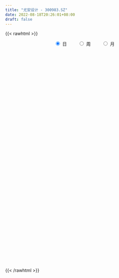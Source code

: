 ```yaml
---
title: "尤安设计 - 300983.SZ"
date: 2022-08-18T20:26:01+08:00
draft: false
---
```

{{< rawhtml >}}
    <div style="text-align: center">
        <label style="padding: 1rem;"><input style="margin-right: .5rem" type="radio" name="period" value="D" checked onclick="period_change(this)">日</label>
        <label style="padding: 1rem;"><input style="margin-right: .5rem" type="radio" name="period" value="W" onclick="period_change(this)">周</label>
        <label style="padding: 1rem;"><input style="margin-right: .5rem" type="radio" name="period" value="M" onclick="period_change(this)">月</label>
    </div>
    <div id="chart" style="height: 700px;"></div> 
    <script type="text/javascript">
        const D_v = [87557.7,50714.73,27018.76,33673.23,32749.23,21365.2,14740.59,17575.95,18473.97,8029.6,15718.0,14155.43,11079.14,8466.52,7576.9,8141.77,7343.32,17955.65,11078.6,7978.0,8664.98,4953.68,6227.68,7606.07,6706.65,8208.65,6464.78,5629.5,6562.04,11807.11,8351.2,5731.2,5397.33,5827.75,5153.0,5475.77,7697.0,5413.18,3607.1,12234.34,10724.2,7240.79,7511.09,6518.61,8890.75,6411.5,5117.07,4788.2,4640.17,5482.0,2907.58,3924.0,15754.06,8387.76,5102.17,4040.04,3916.0,5533.35,6529.73,4410.62,3383.19,3067.09,3626.32,3401.05,5752.51,6896.0,5556.0,7707.0,3594.46,4634.87,4930.41,4321.14,3323.06,3390.0,3055.0,5052.0,3719.07,4703.85,4039.07,14648.0,9499.0,7524.7,4949.57,4179.0,4913.72,8182.44,11640.61,4417.0,9862.25,6031.36,5304.25,3592.26,6396.0,5026.18,4367.94,4250.0,4994.32,5527.0,8854.0,6577.14,3718.0,5285.0,3021.0,4410.25,2504.1,3246.0,2357.1,2494.98,3778.98,1332.0,3089.0,1765.0,1495.0,1353.04,3218.06,1871.51,1675.46,1350.46,1904.0,1942.94,1971.0,2422.36,2974.36,2162.36,2131.0,5100.0,4713.02,2025.0,2348.0,3332.0,4136.34,2535.0,2058.0,1353.0,2161.51,1966.0,3697.0,3935.0,3738.0,3304.0,2021.0,2926.0,1785.0,1757.49,2439.0,6040.03,3066.0,2736.0,2330.05,4017.99,2809.0,3242.0,2393.98,2282.0,2305.0,2066.47,2554.51,5006.0,9137.48,4169.99,4105.12,3349.08,3431.0,3166.08,3502.95,4809.51,3092.0,3206.0,2091.0,1363.0,1445.8,1941.0,1742.0,2272.1,2841.0,2211.2,3521.0,4332.92,3413.79,2257.51,2536.0,3086.0,2953.6,3829.4,5389.76,4986.51,5309.53,1630.1,3374.0,1498.0,2730.0,1727.81,5635.0,4593.81,3258.0,3046.0,2748.0,2384.0,1946.0,7387.04,4618.52,4461.33,2635.19,3314.57,2488.86,4435.67,2145.15,2184.0,1832.0,1532.67,2004.67,1780.22,1465.67,2421.0,3039.09,1790.47,2037.08,1759.69,2709.0,2672.67,2232.0,3832.61,2407.0,1717.0,1545.0,1935.0,1961.72,1284.0,1581.0,1339.79,2889.0,1652.01,1661.08,7026.5,3391.01,4597.0,1701.33,2333.0,1321.0,2405.49,1427.24,1194.0,1726.0,2497.0,2004.72,3126.0,2699.0,3077.01,2376.09,2994.0,2295.0,1651.0,2005.0,6098.74,4684.6,2644.0,1766.39,1833.0,1829.0,1232.0,1148.39,1554.0,1386.0,3494.98,1356.0,1123.08,1183.0,1448.0,1999.0,1850.75,2031.66,2875.75,2423.0,1887.0,2369.0,3751.0,3537.92,7404.02,3437.49,2202.18,2583.0,3595.69,4265.6,3711.01,2161.05,2679.2,2236.6,3483.2,7225.8,11779.0,4783.2,2712.6,3165.8,2608.4,2332.4,2007.44,2146.8,3385.0,1523.2,1928.8,3317.0,2798.4,3748.2,2534.2,2510.4,2274.6,1578.2,2326.8,1829.6,2526.3,1951.4,1684.2,6182.8,4022.4,1973.6,2476.27,1839.2,1843.5,1727.6,2784.8,3769.2,2930.18,1562.4,1895.0,2149.2]
const D_histogram = [0.0,-0.8315441595,-1.2715158611,-1.8523575547,-2.5946751033,-2.9026174527,-2.8453439132,-2.7854209789,-2.8227384388,-2.6669164534,-2.5791141644,-2.5511768439,-2.2456195757,-1.9090576622,-1.5108332734,-1.1086228947,-0.7122611055,-0.0426056914,0.2987449431,0.5618878878,0.6326632192,0.6989676914,0.7969679885,0.9442568941,1.0564061203,1.1165456595,1.1192437879,1.1253659876,1.1109649805,1.1942423241,1.1395639415,1.0535698078,0.9704758763,0.9219762244,0.8630536496,0.7814891645,0.6167519583,0.4817804627,0.4027135467,0.5354975365,0.7277902894,0.7803551477,0.8263228142,0.8459934849,0.8998291864,0.8789465589,0.7867107995,0.6821504827,0.5635810114,0.3786206554,0.2680944288,0.2113195284,0.4255785149,0.4407737605,0.3874726115,0.3544152124,0.3107206309,0.3308642934,0.2169027675,0.1315800689,0.0600841955,0.0602161234,0.0508537946,0.0340010023,0.0585698301,-0.0154885953,-0.1174528037,-0.3397850137,-0.4030466245,-0.4593738115,-0.41545743,-0.3177236993,-0.2244808656,-0.1837396866,-0.1214629234,0.027905311,0.1365368614,0.2340512593,0.3259722685,0.5792190044,0.7683761242,0.7155192627,0.6774005063,0.5698397212,0.3777832104,0.4751014963,0.3525785217,0.2644466657,0.2982524589,0.254786612,0.1269338177,0.0087614105,0.0438683435,0.0907826626,0.0939299601,0.1337217047,0.1743072754,0.194358434,0.2613098813,0.2003898442,0.1507657906,0.0064567977,-0.0766914162,-0.206316406,-0.2627184266,-0.359653139,-0.3663253756,-0.3962865747,-0.4836815529,-0.5733113418,-0.7081144103,-0.724704526,-0.6404289112,-0.5437540584,-0.5286518031,-0.4519453641,-0.3804609243,-0.3017280081,-0.2499712699,-0.1789755178,-0.1400782225,-0.0834524604,-0.0063676938,0.007400023,0.0209483751,-0.1253047218,-0.3931219726,-0.4701180806,-0.4453777946,-0.486702786,-0.2981264069,-0.1878092949,-0.0999896933,-0.0083106651,0.1275872472,0.2155010088,0.3518406189,0.4767601873,0.5951830679,0.5934794563,0.6039260858,0.5205085962,0.4803628123,0.449841437,0.424012626,0.5004299808,0.5190004214,0.4774591311,0.4069885292,0.4181550205,0.4164103239,0.3227525583,0.2854259201,0.2100460551,0.1417295599,0.0919474841,0.0734132843,0.1288757551,0.2779326916,0.339997573,0.3907341239,0.3880622061,0.2790565287,0.2488800027,0.2365797085,0.2400567154,0.1499467818,-0.0020977999,-0.0790492879,-0.1232269085,-0.1691546699,-0.1821155835,-0.1739571816,-0.1334474959,-0.1555285162,-0.1457669203,-0.1066538266,-0.0037259989,0.0080917156,0.0298121531,0.0265385543,-0.0478110689,-0.0293243487,-0.0001387699,0.0520919522,-0.0436339849,-0.2563348524,-0.3902201098,-0.5784783043,-0.6364667346,-0.7187186731,-0.7062058286,-0.4635876264,-0.2709241994,-0.1445807674,-0.0437628439,-0.0770863772,-0.1230033532,-0.1300920738,0.084382517,0.1365610679,0.2594676447,0.3111808042,0.2523098652,0.2204499681,0.0548017273,-0.0074543465,-0.07884503,-0.073543262,-0.0362368747,0.0026637241,0.0156293501,-0.0017775739,-0.1189914822,-0.3242555543,-0.4143024545,-0.4698647884,-0.5585415287,-0.7265079675,-0.722474249,-0.6289824293,-0.3960953994,-0.2256280243,-0.0976005959,-0.019893431,-0.0345519501,-0.0603075978,-0.0583459188,-0.0830155967,-0.0297210693,0.0709902179,0.1442878506,0.2198444273,0.039637047,-0.0394420266,-0.3170201429,-0.41273141,-0.549314531,-0.5818498652,-0.6527138514,-0.6396525811,-0.569386322,-0.4962832896,-0.528764243,-0.5070908259,-0.674178539,-0.7942055452,-0.7362347826,-0.7448342908,-0.5313579051,-0.2760985634,-0.1082342153,0.1060659868,0.4420183582,0.6345756837,0.7799602872,0.8570228286,0.9197308895,0.8902007773,0.8496017061,0.8328891606,0.8301260031,0.802450044,0.5354192737,0.4304482535,0.3703098636,0.3373893571,0.3180180251,0.3457203012,0.3860091746,0.4605514065,0.5630928425,0.569311168,0.5141706604,0.3961250403,0.4066720545,0.3929540455,0.3664033955,0.3381098059,0.3113508816,0.2722070851,0.2797009191,-1.2404786616,-2.1704031541,-2.6071109725,-2.7032923495,-2.5971711957,-2.3549598296,-2.0245686189,-1.5992827575,-1.2550596041,-0.9436440121,-0.6695184349,-0.4450113738,-0.2451282283,-0.0520912614,0.0992124676,0.1957792424,0.3137945016,0.4026136076,0.42543979,0.5266283748,0.6104396259,0.6807651444,0.7125109968,0.709767792,0.68457179,0.685906653,0.6945791329,0.7109183898,0.6842756351,0.6528658252,0.5280055757,0.4303246065,0.3825368335,0.3906287434,0.4075415539,0.417318664,0.430732219,0.4670763229,0.4733415899,0.4548795112,0.4431860439,0.4353378912,0.4095356216]
const D_fast = [0.0,-1.0394301994,-1.7972808662,-2.8412119486,-4.2321982729,-5.2657949855,-5.9198574243,-6.5562897347,-7.2992918043,-7.8101989323,-8.3671751844,-8.9770320749,-9.2328797005,-9.3735822027,-9.3530661322,-9.2280114772,-9.0097149643,-8.3507109731,-7.9346741029,-7.5310591862,-7.30211805,-7.0610716549,-6.7638293607,-6.3804762315,-6.0042254753,-5.6649495212,-5.3824404458,-5.0949767492,-4.8316365112,-4.4497985866,-4.2195859838,-4.0421876655,-3.8826626279,-3.7006682238,-3.5438273861,-3.4300195801,-3.4405687967,-3.4550951767,-3.4334837061,-3.1668253321,-2.7925850068,-2.5449313616,-2.2923829916,-2.0612139496,-1.7824209515,-1.5835669393,-1.4791249988,-1.413147695,-1.3908219134,-1.4811271055,-1.5246297249,-1.5285747432,-1.207921128,-1.0825324423,-1.0389654384,-0.9834190344,-0.9494334582,-0.8465737224,-0.9063095564,-0.9587372377,-1.0152120623,-1.0000261036,-0.9966749837,-1.0050275254,-0.96581624,-1.0437468143,-1.1750742236,-1.4823526871,-1.646375954,-1.8175465939,-1.8774945699,-1.859191764,-1.8220691467,-1.8272628893,-1.795351857,-1.6390072948,-1.4962415291,-1.3402143163,-1.16680024,-0.768748753,-0.3874976021,-0.261474648,-0.1302432778,-0.0953441326,-0.1929548408,0.0231388191,-0.0112395251,-0.0332597147,0.0751091934,0.0953399994,-0.0007793405,-0.116761395,-0.0706873762,-0.0010773914,0.0255523961,0.0987745669,0.1829369564,0.2515777236,0.3838566412,0.3730340651,0.3611014591,0.2184066657,0.1160855978,-0.0651184936,-0.1872001208,-0.374048118,-0.4723016984,-0.6013345413,-0.8096499077,-1.042607532,-1.3544392031,-1.5522054503,-1.6280370633,-1.6673007251,-1.7843614206,-1.8206413225,-1.8442721138,-1.8409711997,-1.851707279,-1.8254554063,-1.8215776666,-1.7858150197,-1.7103221764,-1.6947044539,-1.675919008,-1.8534982854,-2.2195960293,-2.4141216575,-2.5007258202,-2.6637265081,-2.5496817307,-2.4863169424,-2.4234947642,-2.3338934021,-2.166098678,-2.0243096642,-1.8000098994,-1.5559002843,-1.2886816367,-1.1420153841,-0.9805872332,-0.9338775738,-0.8539326547,-0.7719936706,-0.6918193251,-0.4902944752,-0.3419739292,-0.2641504368,-0.2328739063,-0.1171686599,-0.0148107756,-0.0277804015,0.0062494403,-0.0166189109,-0.0495030161,-0.0762982209,-0.0764790996,0.0112023099,0.2297424193,0.376806694,0.5252267759,0.6195704095,0.5803288643,0.612372339,0.6592169719,0.7227081576,0.6700849196,0.5175158878,0.4208020779,0.3458177302,0.2576013013,0.1991114918,0.1637805983,0.1709284101,0.1099652607,0.0832851265,0.0957347635,0.1977310915,0.2115717349,0.2407452106,0.2441062505,0.1578038601,0.1689594931,0.1981103794,0.2633640895,0.1567296562,-0.1200549244,-0.3514952092,-0.6843729798,-0.9014780938,-1.1634097005,-1.3274483132,-1.2007270175,-1.0757946404,-0.9855964003,-0.8957191877,-0.9483143153,-1.0249821296,-1.0645938687,-0.8290236487,-0.7427048307,-0.5549313428,-0.4254229823,-0.421216455,-0.3979638601,-0.549911669,-0.6140313294,-0.7051332704,-0.718217318,-0.6899701493,-0.6504036195,-0.633530656,-0.6513819734,-0.7983437523,-1.084671713,-1.2782942267,-1.4513227577,-1.6796348802,-2.0292283109,-2.2058131547,-2.2695669423,-2.1357037623,-2.0216433931,-1.9180161137,-1.8452823066,-1.8685788132,-1.9094113604,-1.9220361611,-1.9674597381,-1.9215954781,-1.8031366365,-1.693767041,-1.5632493575,-1.7335474761,-1.8224870564,-2.1793202084,-2.378214328,-2.6521260818,-2.8301238822,-3.0641663312,-3.2110182063,-3.2830985277,-3.3340663177,-3.4987383318,-3.6038376212,-3.9394699691,-4.2580483616,-4.3841362946,-4.5789443756,-4.498307466,-4.3120727652,-4.171266971,-3.9304502721,-3.4839933112,-3.1327920648,-2.7924173895,-2.5010991409,-2.2084583576,-2.0154382755,-1.8436369202,-1.6521271756,-1.4473588323,-1.2744222804,-1.4075982322,-1.404957189,-1.3725181131,-1.3210912803,-1.2609581061,-1.1468257547,-1.0100345876,-0.8203545041,-0.5770398575,-0.4284937399,-0.3550915824,-0.3741059424,-0.2618909146,-0.1773704123,-0.1123202134,-0.0560863515,-0.0050075554,0.0239004194,0.1013194831,-1.728979763,-3.201505044,-4.2899906055,-5.0619950699,-5.605166715,-5.9516953063,-6.1274462504,-6.1019810784,-6.0715228259,-5.996018237,-5.8892722685,-5.7760180509,-5.6374169624,-5.4574028109,-5.281295965,-5.1357843796,-4.939320495,-4.7498479871,-4.6206618572,-4.3878161787,-4.1513950211,-3.9108782165,-3.701004615,-3.5263058717,-3.3803589262,-3.2075473999,-3.0252301369,-2.8311612825,-2.6867351284,-2.5549284821,-2.5477873376,-2.5378871551,-2.4900407198,-2.384291624,-2.2654934251,-2.151386649,-2.0302900393,-1.8771768546,-1.7525761901,-1.657318391,-1.5582153474,-1.4572290272,-1.3806473914]
const D_slow = [0.0,-0.2078860399,-0.5257650052,-0.9888543938,-1.6375231697,-2.3631775328,-3.0745135111,-3.7708687558,-4.4765533655,-5.1432824789,-5.78806102,-6.425855231,-6.9872601249,-7.4645245404,-7.8422328588,-8.1193885825,-8.2974538589,-8.3081052817,-8.2334190459,-8.092947074,-7.9347812692,-7.7600393463,-7.5607973492,-7.3247331257,-7.0606315956,-6.7814951807,-6.5016842337,-6.2203427368,-5.9426014917,-5.6440409107,-5.3591499253,-5.0957574733,-4.8531385043,-4.6226444482,-4.4068810358,-4.2115087446,-4.0573207551,-3.9368756394,-3.8361972527,-3.7023228686,-3.5203752962,-3.3252865093,-3.1187058058,-2.9072074345,-2.6822501379,-2.4625134982,-2.2658357983,-2.0952981776,-1.9544029248,-1.8597477609,-1.7927241537,-1.7398942716,-1.6334996429,-1.5233062028,-1.4264380499,-1.3378342468,-1.2601540891,-1.1774380157,-1.1232123239,-1.0903173067,-1.0752962578,-1.0602422269,-1.0475287783,-1.0390285277,-1.0243860702,-1.028258219,-1.0576214199,-1.1425676734,-1.2433293295,-1.3581727824,-1.4620371399,-1.5414680647,-1.5975882811,-1.6435232027,-1.6738889336,-1.6669126058,-1.6327783905,-1.5742655757,-1.4927725085,-1.3479677574,-1.1558737264,-0.9769939107,-0.8076437841,-0.6651838538,-0.5707380512,-0.4519626771,-0.3638180467,-0.2977063803,-0.2231432656,-0.1594466126,-0.1277131582,-0.1255228055,-0.1145557197,-0.091860054,-0.068377564,-0.0349471378,0.008629681,0.0572192895,0.1225467599,0.1726442209,0.2103356685,0.211949868,0.1927770139,0.1411979124,0.0755183058,-0.014394979,-0.1059763229,-0.2050479665,-0.3259683548,-0.4692961902,-0.6463247928,-0.8275009243,-0.9876081521,-1.1235466667,-1.2557096175,-1.3686959585,-1.4638111896,-1.5392431916,-1.6017360091,-1.6464798885,-1.6814994441,-1.7023625592,-1.7039544827,-1.7021044769,-1.6968673832,-1.7281935636,-1.8264740567,-1.9440035769,-2.0553480255,-2.177023722,-2.2515553238,-2.2985076475,-2.3235050708,-2.3255827371,-2.2936859253,-2.2398106731,-2.1518505183,-2.0326604715,-1.8838647046,-1.7354948405,-1.584513319,-1.45438617,-1.3342954669,-1.2218351077,-1.1158319511,-0.990724456,-0.8609743506,-0.7416095678,-0.6398624355,-0.5353236804,-0.4312210995,-0.3505329599,-0.2791764798,-0.2266649661,-0.1912325761,-0.168245705,-0.149892384,-0.1176734452,-0.0481902723,0.036809121,0.1344926519,0.2315082035,0.3012723356,0.3634923363,0.4226372634,0.4826514423,0.5201381377,0.5196136878,0.4998513658,0.4690446387,0.4267559712,0.3812270753,0.3377377799,0.3043759059,0.2654937769,0.2290520468,0.2023885902,0.2014570904,0.2034800193,0.2109330576,0.2175676962,0.2056149289,0.1982838418,0.1982491493,0.2112721373,0.2003636411,0.136279928,0.0387249006,-0.1058946755,-0.2650113592,-0.4446910274,-0.6212424846,-0.7371393912,-0.804870441,-0.8410156329,-0.8519563438,-0.8712279381,-0.9019787764,-0.9345017949,-0.9134061656,-0.8792658987,-0.8143989875,-0.7366037864,-0.6735263202,-0.6184138281,-0.6047133963,-0.6065769829,-0.6262882404,-0.6446740559,-0.6537332746,-0.6530673436,-0.6491600061,-0.6496043995,-0.6793522701,-0.7604161587,-0.8639917723,-0.9814579694,-1.1210933515,-1.3027203434,-1.4833389057,-1.640584513,-1.7396083628,-1.7960153689,-1.8204155179,-1.8253888756,-1.8340268631,-1.8491037626,-1.8636902423,-1.8844441415,-1.8918744088,-1.8741268543,-1.8380548917,-1.7830937848,-1.7731845231,-1.7830450297,-1.8623000655,-1.965482918,-2.1028115507,-2.248274017,-2.4114524799,-2.5713656252,-2.7137122057,-2.8377830281,-2.9699740888,-3.0967467953,-3.2652914301,-3.4638428164,-3.647901512,-3.8341100847,-3.966949561,-4.0359742018,-4.0630327557,-4.036516259,-3.9260116694,-3.7673677485,-3.5723776767,-3.3581219695,-3.1281892471,-2.9056390528,-2.6932386263,-2.4850163361,-2.2774848354,-2.0768723244,-1.943017506,-1.8354054426,-1.7428279767,-1.6584806374,-1.5789761311,-1.4925460558,-1.3960437622,-1.2809059106,-1.1401327,-0.997804908,-0.8692622429,-0.7702309828,-0.6685629691,-0.5703244578,-0.4787236089,-0.3941961574,-0.316358437,-0.2483066658,-0.178381436,-0.4885011014,-1.0311018899,-1.682879633,-2.3587027204,-3.0079955193,-3.5967354767,-4.1028776315,-4.5026983209,-4.8164632219,-5.0523742249,-5.2197538336,-5.3310066771,-5.3922887341,-5.4053115495,-5.3805084326,-5.331563622,-5.2531149966,-5.1524615947,-5.0461016472,-4.9144445535,-4.761834647,-4.5916433609,-4.4135156117,-4.2360736637,-4.0649307162,-3.893454053,-3.7198092697,-3.5420796723,-3.3710107635,-3.2077943072,-3.0757929133,-2.9682117617,-2.8725775533,-2.7749203674,-2.673034979,-2.568705313,-2.4610222582,-2.3442531775,-2.22591778,-2.1121979022,-2.0014013913,-1.8925669185,-1.7901830131]
const D_data = [['2021-04-20', 145.05, 130.06, 130.01, 166.0],['2021-04-21', 123.0, 117.03, 117.0, 126.0],['2021-04-22', 117.14, 117.59, 117.11, 121.65],['2021-04-23', 117.56, 111.69, 110.08, 117.56],['2021-04-26', 110.71, 104.1, 103.69, 110.8],['2021-04-27', 103.6, 104.2, 102.0, 107.98],['2021-04-28', 103.46, 105.4, 102.66, 105.75],['2021-04-29', 105.95, 103.0, 102.89, 107.71],['2021-04-30', 102.14, 99.0, 98.96, 103.0],['2021-05-06', 98.9, 98.85, 98.45, 99.97],['2021-05-07', 98.98, 95.77, 95.75, 99.42],['2021-05-10', 95.45, 92.4, 92.05, 95.85],['2021-05-11', 92.3, 93.9, 91.4, 94.49],['2021-05-12', 93.78, 93.33, 92.04, 94.0],['2021-05-13', 92.57, 93.63, 92.4, 94.41],['2021-05-14', 93.88, 93.66, 93.0, 94.28],['2021-05-17', 93.58, 93.85, 93.4, 94.27],['2021-05-18', 93.85, 98.68, 93.31, 99.5],['2021-05-19', 98.35, 96.23, 96.03, 98.38],['2021-05-20', 96.29, 96.07, 95.82, 98.41],['2021-05-21', 96.15, 93.9, 93.9, 96.59],['2021-05-24', 93.03, 93.63, 93.03, 94.44],['2021-05-25', 93.63, 93.98, 93.41, 94.66],['2021-05-26', 94.27, 94.9, 93.72, 95.47],['2021-05-27', 94.99, 94.94, 94.51, 95.46],['2021-05-28', 95.03, 94.64, 94.57, 96.13],['2021-05-31', 94.64, 94.04, 93.7, 94.93],['2021-06-01', 93.93, 94.1, 93.79, 94.44],['2021-06-02', 94.11, 93.85, 93.51, 94.49],['2021-06-03', 93.85, 95.36, 93.51, 96.16],['2021-06-04', 95.0, 93.86, 93.85, 95.18],['2021-06-07', 93.72, 93.22, 93.11, 94.22],['2021-06-08', 93.23, 92.9, 92.81, 93.6],['2021-06-09', 92.92, 93.06, 92.58, 93.55],['2021-06-10', 92.84, 92.71, 92.5, 93.2],['2021-06-11', 92.6, 92.09, 92.05, 92.99],['2021-06-15', 92.09, 90.35, 90.3, 92.36],['2021-06-16', 90.08, 89.78, 89.74, 90.75],['2021-06-17', 90.0, 89.7, 89.54, 90.11],['2021-06-18', 89.58, 92.34, 89.58, 93.97],['2021-06-21', 92.34, 93.96, 92.19, 94.95],['2021-06-22', 94.14, 92.99, 92.61, 94.45],['2021-06-23', 92.95, 93.36, 92.88, 94.95],['2021-06-24', 93.18, 93.45, 92.68, 94.41],['2021-06-25', 93.9, 94.38, 92.96, 94.87],['2021-06-28', 94.51, 93.88, 93.3, 94.85],['2021-06-29', 93.41, 93.01, 93.0, 94.0],['2021-06-30', 92.82, 92.6, 92.31, 93.46],['2021-07-01', 92.78, 92.03, 92.0, 93.4],['2021-07-02', 92.03, 90.48, 90.48, 92.48],['2021-07-05', 90.11, 90.61, 90.11, 91.23],['2021-07-06', 90.61, 90.77, 90.3, 91.0],['2021-07-07', 91.06, 94.61, 91.06, 95.5],['2021-07-08', 93.98, 92.86, 92.81, 94.5],['2021-07-09', 92.19, 92.02, 91.6, 92.7],['2021-07-12', 92.55, 92.14, 91.6, 92.6],['2021-07-13', 92.16, 91.88, 91.68, 92.49],['2021-07-14', 92.25, 92.7, 92.25, 93.72],['2021-07-15', 92.7, 90.82, 90.15, 93.1],['2021-07-16', 91.1, 90.62, 90.44, 91.37],['2021-07-19', 90.66, 90.29, 89.88, 90.95],['2021-07-20', 90.29, 90.89, 90.03, 90.89],['2021-07-21', 90.91, 90.64, 90.57, 91.21],['2021-07-22', 90.25, 90.36, 90.25, 90.95],['2021-07-23', 90.38, 90.79, 90.38, 91.98],['2021-07-26', 90.8, 89.29, 88.88, 90.93],['2021-07-27', 89.25, 88.26, 88.23, 90.29],['2021-07-28', 88.01, 85.53, 85.51, 88.88],['2021-07-29', 85.86, 86.28, 85.86, 86.49],['2021-07-30', 86.26, 85.51, 85.12, 86.26],['2021-08-02', 85.2, 86.18, 84.18, 86.4],['2021-08-03', 85.96, 86.73, 85.69, 87.38],['2021-08-04', 86.7, 86.75, 86.1, 87.19],['2021-08-05', 87.0, 86.06, 86.02, 87.36],['2021-08-06', 86.06, 86.25, 86.05, 86.98],['2021-08-09', 86.14, 87.64, 86.0, 88.02],['2021-08-10', 87.64, 87.66, 87.0, 88.14],['2021-08-11', 87.58, 88.0, 87.2, 88.29],['2021-08-12', 88.0, 88.45, 88.0, 88.85],['2021-08-13', 88.0, 91.57, 88.0, 94.38],['2021-08-16', 90.9, 92.33, 89.56, 93.5],['2021-08-17', 92.27, 90.11, 90.08, 92.28],['2021-08-18', 89.98, 90.48, 89.68, 91.7],['2021-08-19', 90.0, 89.61, 89.38, 90.6],['2021-08-20', 89.5, 88.03, 87.58, 89.86],['2021-08-23', 88.35, 91.67, 88.08, 91.97],['2021-08-24', 90.55, 89.12, 88.42, 90.55],['2021-08-25', 89.96, 89.18, 89.0, 89.96],['2021-08-26', 89.8, 90.75, 89.6, 92.97],['2021-08-27', 90.68, 89.95, 89.26, 91.8],['2021-08-30', 89.89, 88.56, 88.53, 90.11],['2021-08-31', 88.56, 88.05, 87.56, 89.4],['2021-09-01', 87.87, 89.75, 87.34, 91.8],['2021-09-02', 89.75, 90.16, 88.55, 90.9],['2021-09-03', 89.71, 89.81, 89.66, 90.74],['2021-09-06', 90.0, 90.47, 89.68, 90.69],['2021-09-07', 90.47, 90.82, 90.23, 91.32],['2021-09-08', 91.2, 90.88, 90.33, 91.2],['2021-09-09', 90.9, 91.9, 90.61, 92.35],['2021-09-10', 91.91, 90.52, 90.51, 92.3],['2021-09-13', 90.4, 90.53, 90.4, 91.14],['2021-09-14', 90.4, 88.91, 88.9, 91.0],['2021-09-15', 88.96, 89.06, 88.74, 89.51],['2021-09-16', 88.88, 87.81, 87.81, 89.48],['2021-09-17', 88.0, 88.05, 87.6, 88.42],['2021-09-22', 87.14, 86.88, 86.5, 87.77],['2021-09-23', 87.13, 87.43, 87.05, 87.5],['2021-09-24', 87.43, 86.71, 86.5, 87.78],['2021-09-27', 86.72, 85.28, 85.09, 87.2],['2021-09-28', 84.56, 84.29, 84.11, 84.69],['2021-09-29', 84.19, 82.52, 82.52, 84.19],['2021-09-30', 82.59, 82.91, 82.59, 83.64],['2021-10-08', 83.3, 83.68, 83.3, 83.88],['2021-10-11', 83.5, 83.7, 83.35, 83.85],['2021-10-12', 83.67, 82.38, 82.01, 83.69],['2021-10-13', 82.38, 82.82, 81.83, 82.88],['2021-10-14', 82.79, 82.62, 82.29, 83.0],['2021-10-15', 82.68, 82.63, 82.43, 82.99],['2021-10-18', 82.9, 82.2, 82.0, 83.28],['2021-10-19', 82.2, 82.37, 82.2, 82.6],['2021-10-20', 82.6, 81.9, 81.85, 82.63],['2021-10-21', 81.89, 82.05, 81.6, 82.15],['2021-10-22', 81.95, 82.39, 81.29, 83.2],['2021-10-25', 81.86, 81.6, 81.4, 82.08],['2021-10-26', 81.9, 81.44, 81.3, 81.96],['2021-10-27', 81.63, 78.79, 78.6, 81.63],['2021-10-28', 78.2, 75.68, 75.51, 78.63],['2021-10-29', 75.81, 76.52, 75.68, 77.12],['2021-11-01', 75.41, 77.0, 75.41, 77.15],['2021-11-02', 76.68, 75.45, 75.32, 77.6],['2021-11-03', 75.97, 78.1, 75.81, 79.45],['2021-11-04', 77.72, 77.41, 77.12, 78.18],['2021-11-05', 76.97, 77.22, 76.97, 77.77],['2021-11-08', 77.1, 77.38, 77.01, 77.77],['2021-11-09', 77.68, 78.27, 77.42, 78.48],['2021-11-10', 78.27, 78.09, 77.5, 78.32],['2021-11-11', 78.09, 79.22, 78.09, 79.5],['2021-11-12', 79.55, 79.82, 78.59, 80.06],['2021-11-15', 81.27, 80.55, 79.89, 81.3],['2021-11-16', 81.0, 79.58, 79.58, 81.19],['2021-11-17', 79.18, 80.0, 79.02, 80.33],['2021-11-18', 80.11, 78.86, 78.81, 80.26],['2021-11-19', 79.0, 79.27, 78.6, 79.49],['2021-11-22', 79.51, 79.39, 79.1, 79.62],['2021-11-23', 79.7, 79.48, 79.16, 79.7],['2021-11-24', 79.48, 81.12, 79.32, 81.41],['2021-11-25', 81.81, 80.93, 80.51, 81.81],['2021-11-26', 80.81, 80.4, 80.35, 80.92],['2021-11-29', 79.5, 79.99, 79.02, 80.39],['2021-11-30', 80.26, 81.1, 80.02, 81.28],['2021-12-01', 80.89, 81.23, 80.49, 81.67],['2021-12-02', 81.28, 80.06, 80.01, 81.97],['2021-12-03', 80.08, 80.61, 79.8, 80.94],['2021-12-06', 80.49, 79.99, 79.8, 80.6],['2021-12-07', 80.0, 79.8, 79.4, 80.35],['2021-12-08', 79.95, 79.78, 79.33, 79.95],['2021-12-09', 79.74, 80.03, 79.54, 80.3],['2021-12-10', 79.97, 81.12, 79.8, 81.59],['2021-12-13', 80.97, 83.0, 80.97, 83.26],['2021-12-14', 82.68, 82.73, 82.0, 83.3],['2021-12-15', 82.99, 83.2, 82.52, 83.83],['2021-12-16', 83.2, 83.0, 82.7, 83.45],['2021-12-17', 82.77, 81.67, 81.63, 83.5],['2021-12-20', 81.49, 82.54, 81.09, 83.0],['2021-12-21', 81.34, 82.9, 80.95, 83.28],['2021-12-22', 82.9, 83.33, 82.42, 84.19],['2021-12-23', 83.17, 82.15, 82.08, 83.69],['2021-12-24', 82.14, 80.85, 80.84, 82.62],['2021-12-27', 80.85, 81.21, 80.56, 81.6],['2021-12-28', 81.05, 81.28, 81.0, 81.45],['2021-12-29', 81.28, 80.96, 80.95, 81.49],['2021-12-30', 82.28, 81.13, 81.01, 82.28],['2021-12-31', 81.14, 81.29, 81.04, 81.47],['2022-01-04', 81.28, 81.75, 81.1, 81.92],['2022-01-05', 81.7, 80.94, 80.54, 81.81],['2022-01-06', 80.71, 81.22, 80.6, 81.72],['2022-01-07', 81.4, 81.65, 81.13, 82.6],['2022-01-10', 82.0, 82.82, 80.89, 83.42],['2022-01-11', 82.62, 82.02, 82.0, 83.58],['2022-01-12', 81.9, 82.28, 81.9, 82.54],['2022-01-13', 82.28, 82.07, 81.98, 82.91],['2022-01-14', 82.03, 80.99, 80.87, 82.07],['2022-01-17', 80.9, 82.0, 80.9, 82.5],['2022-01-18', 81.98, 82.28, 81.26, 82.91],['2022-01-19', 81.95, 82.84, 81.8, 83.25],['2022-01-20', 82.73, 80.9, 80.9, 82.75],['2022-01-21', 80.89, 78.5, 78.5, 81.43],['2022-01-24', 78.44, 78.3, 78.12, 78.86],['2022-01-25', 78.44, 76.35, 76.29, 78.66],['2022-01-26', 76.0, 76.8, 76.0, 77.45],['2022-01-27', 76.79, 75.52, 75.49, 76.94],['2022-01-28', 76.02, 75.87, 75.35, 76.7],['2022-02-07', 76.5, 78.88, 76.45, 79.35],['2022-02-08', 79.02, 79.03, 77.7, 79.67],['2022-02-09', 79.05, 78.78, 78.52, 79.34],['2022-02-10', 78.64, 78.88, 78.58, 79.8],['2022-02-11', 78.55, 77.21, 77.17, 78.87],['2022-02-14', 77.21, 76.63, 76.35, 77.49],['2022-02-15', 76.9, 76.74, 76.29, 77.71],['2022-02-16', 77.03, 79.93, 76.76, 79.99],['2022-02-17', 79.56, 78.58, 78.31, 79.93],['2022-02-18', 78.0, 79.98, 77.81, 80.23],['2022-02-21', 79.87, 79.68, 79.07, 80.0],['2022-02-22', 79.08, 78.4, 78.0, 79.44],['2022-02-23', 78.35, 78.59, 78.15, 78.72],['2022-02-24', 78.21, 76.4, 76.06, 79.2],['2022-02-25', 77.36, 77.01, 77.0, 77.96],['2022-02-28', 76.81, 76.41, 75.85, 76.81],['2022-03-01', 76.23, 77.04, 76.23, 77.21],['2022-03-02', 76.67, 77.42, 76.31, 77.7],['2022-03-03', 77.8, 77.54, 77.26, 77.86],['2022-03-04', 77.36, 77.27, 77.03, 77.75],['2022-03-07', 77.2, 76.79, 76.54, 77.44],['2022-03-08', 76.7, 75.03, 75.01, 77.05],['2022-03-09', 75.0, 72.77, 70.42, 75.9],['2022-03-10', 73.88, 73.0, 73.0, 74.15],['2022-03-11', 71.41, 72.55, 70.52, 72.7],['2022-03-14', 72.04, 71.18, 71.11, 72.48],['2022-03-15', 71.17, 68.8, 68.8, 71.9],['2022-03-16', 69.6, 69.73, 67.99, 69.99],['2022-03-17', 70.32, 70.35, 70.32, 71.26],['2022-03-18', 70.01, 72.33, 69.77, 72.7],['2022-03-21', 72.15, 72.14, 71.62, 72.55],['2022-03-22', 71.69, 72.03, 71.35, 72.58],['2022-03-23', 72.12, 71.65, 71.4, 72.47],['2022-03-24', 71.08, 70.38, 70.32, 71.1],['2022-03-25', 71.0, 69.83, 69.83, 71.0],['2022-03-28', 70.07, 69.8, 68.68, 70.23],['2022-03-29', 69.73, 69.08, 69.03, 70.07],['2022-03-30', 69.49, 69.82, 69.2, 69.92],['2022-03-31', 69.79, 70.58, 69.51, 71.8],['2022-04-01', 70.1, 70.53, 69.86, 70.68],['2022-04-06', 70.03, 70.85, 70.0, 71.46],['2022-04-07', 68.98, 67.21, 67.18, 68.98],['2022-04-08', 66.68, 67.52, 66.53, 69.0],['2022-04-11', 66.71, 63.66, 63.44, 67.0],['2022-04-12', 63.17, 64.36, 63.0, 64.48],['2022-04-13', 63.96, 62.54, 62.44, 63.96],['2022-04-14', 63.34, 62.62, 62.55, 63.34],['2022-04-15', 62.03, 61.03, 61.03, 62.59],['2022-04-18', 60.5, 61.05, 59.6, 61.4],['2022-04-19', 60.4, 61.13, 60.4, 61.44],['2022-04-20', 61.27, 60.73, 60.36, 61.89],['2022-04-21', 60.6, 58.69, 58.59, 60.82],['2022-04-22', 58.68, 58.49, 57.59, 59.19],['2022-04-25', 58.34, 54.8, 54.5, 58.34],['2022-04-26', 55.45, 53.54, 53.5, 56.98],['2022-04-27', 53.74, 54.48, 52.0, 54.8],['2022-04-28', 53.96, 52.65, 52.41, 54.29],['2022-04-29', 52.96, 54.92, 52.95, 55.4],['2022-05-05', 54.7, 55.82, 54.39, 56.9],['2022-05-06', 54.91, 55.14, 54.39, 55.47],['2022-05-09', 55.38, 56.18, 55.3, 56.99],['2022-05-10', 55.51, 58.85, 55.32, 58.9],['2022-05-11', 58.89, 58.37, 58.3, 59.55],['2022-05-12', 57.58, 58.74, 57.58, 58.98],['2022-05-13', 58.88, 58.65, 58.3, 59.09],['2022-05-16', 59.11, 59.1, 58.61, 59.46],['2022-05-17', 59.11, 58.33, 57.58, 59.11],['2022-05-18', 58.04, 58.3, 57.75, 59.0],['2022-05-19', 57.2, 58.75, 57.19, 58.77],['2022-05-20', 58.76, 59.2, 58.22, 59.33],['2022-05-23', 59.3, 59.15, 58.9, 59.38],['2022-05-24', 59.15, 55.6, 55.6, 59.33],['2022-05-25', 55.5, 56.74, 55.5, 57.0],['2022-05-26', 56.75, 56.92, 56.1, 57.5],['2022-05-27', 56.93, 57.05, 56.53, 57.42],['2022-05-30', 57.61, 57.11, 56.6, 57.61],['2022-05-31', 57.77, 57.77, 56.39, 57.99],['2022-06-01', 57.45, 58.2, 57.31, 58.68],['2022-06-02', 57.51, 59.09, 57.51, 59.33],['2022-06-06', 59.03, 60.16, 58.9, 60.28],['2022-06-07', 60.15, 59.55, 59.21, 60.3],['2022-06-08', 59.21, 58.95, 58.38, 59.9],['2022-06-09', 58.88, 57.94, 57.88, 58.88],['2022-06-10', 57.54, 59.48, 57.3, 59.64],['2022-06-13', 58.9, 59.4, 58.62, 59.5],['2022-06-14', 59.79, 59.36, 57.68, 61.14],['2022-06-15', 60.29, 59.41, 59.0, 60.29],['2022-06-16', 59.4, 59.49, 59.07, 59.78],['2022-06-17', 59.0, 59.35, 58.55, 59.53],['2022-06-20', 58.9, 60.04, 58.9, 60.2],['2022-06-21', 36.79, 36.35, 36.11, 36.79],['2022-06-22', 36.44, 35.62, 35.6, 36.44],['2022-06-23', 35.88, 35.98, 35.51, 36.01],['2022-06-24', 35.78, 36.38, 35.78, 36.5],['2022-06-27', 36.58, 36.43, 36.2, 36.66],['2022-06-28', 36.38, 36.62, 36.32, 36.64],['2022-06-29', 36.51, 36.97, 36.5, 37.48],['2022-06-30', 36.81, 38.14, 36.73, 38.75],['2022-07-01', 38.36, 37.4, 37.25, 38.66],['2022-07-04', 37.52, 37.18, 36.68, 37.52],['2022-07-05', 37.02, 36.92, 36.7, 37.48],['2022-07-06', 36.74, 36.45, 36.24, 37.07],['2022-07-07', 36.2, 36.25, 36.1, 36.69],['2022-07-08', 36.27, 36.34, 36.17, 36.87],['2022-07-11', 36.3, 36.0, 35.66, 36.31],['2022-07-12', 36.0, 35.34, 35.34, 36.2],['2022-07-13', 35.27, 35.64, 35.27, 35.83],['2022-07-14', 35.6, 35.38, 35.35, 35.66],['2022-07-15', 35.06, 34.46, 34.44, 35.46],['2022-07-18', 34.33, 35.45, 34.33, 35.47],['2022-07-19', 35.0, 35.5, 34.81, 35.69],['2022-07-20', 35.55, 35.6, 35.42, 35.68],['2022-07-21', 35.57, 35.31, 35.24, 35.73],['2022-07-22', 35.31, 34.91, 34.54, 35.58],['2022-07-25', 35.07, 34.52, 34.4, 35.2],['2022-07-26', 34.55, 34.77, 34.18, 34.86],['2022-07-27', 34.78, 34.9, 34.55, 34.93],['2022-07-28', 34.7, 35.11, 34.7, 35.27],['2022-07-29', 35.18, 34.61, 34.55, 35.34],['2022-08-01', 34.42, 34.46, 34.02, 34.69],['2022-08-02', 34.3, 32.89, 32.55, 34.3],['2022-08-03', 32.89, 32.58, 32.47, 33.42],['2022-08-04', 32.76, 32.72, 32.5, 32.82],['2022-08-05', 32.72, 33.22, 32.71, 33.27],['2022-08-08', 33.25, 33.33, 33.02, 33.38],['2022-08-09', 33.32, 33.27, 33.14, 33.49],['2022-08-10', 33.27, 33.36, 33.06, 33.45],['2022-08-11', 33.37, 33.8, 33.37, 33.88],['2022-08-12', 33.93, 33.59, 33.41, 33.93],['2022-08-15', 33.61, 33.31, 33.06, 33.8],['2022-08-16', 33.22, 33.38, 33.15, 33.66],['2022-08-17', 33.31, 33.45, 33.13, 33.59],['2022-08-18', 33.22, 33.21, 33.14, 33.49]]
const W_v = [198964.42,104904.94,23747.6,49419.76,53020.55,33702.73,38814.63,27585.05,28951.62,40885.44,26438.94,36075.57,24429.74,19230.16,28388.33,19019.61,32161.99,31065.99,40133.66,24686.63,30202.46,18938.35,8098.08,9964.98,1495.0,9468.53,11214.66,16131.38,14409.34,13112.51,13774.0,16038.52,14793.02,14213.98,24192.67,17776.54,8582.8,10845.3,15626.22,22468.8,10959.91,19280.81,20796.89,15019.44,9333.56,10753.31,13205.97,9565.72,8745.8,12078.59,12357.82,8848.96,14272.1,3946.0,17198.73,7596.39,8543.06,7329.41,13305.75,19164.61,16412.55,29507.8,12826.64,12300.8,13865.8,10212.3,16339.27,11964.3,8536.78]
const W_histogram = [0.0,-0.8098461538,-1.4792738111,-1.9507500233,-2.1190208788,-2.0516889453,-1.9325420342,-1.8459392098,-1.6511553019,-1.2807795458,-1.1959196977,-0.9445703486,-0.7875158188,-0.5958078729,-0.7388777854,-0.6984136246,-0.2511583343,-0.137232167,0.1105547901,0.2975373309,0.4901737743,0.4721982775,0.3941953268,0.1247674706,0.040844399,-0.0386497223,-0.0594202518,-0.4014531627,-0.5067201358,-0.3356600584,-0.2006313948,0.0124060058,0.2044294723,0.3918949876,0.568335914,0.6398919647,0.7209089341,0.7968602703,0.7987448482,0.6355001985,0.3669303959,0.2989435174,0.450820021,0.3652001153,0.3405090874,0.0367133895,-0.1389984262,-0.37040611,-0.4195313572,-0.5876376138,-1.0422525794,-1.3981587089,-1.7360843721,-1.7991997724,-1.472699956,-1.1046562337,-0.8996570134,-0.5381508143,-0.2015724161,0.0690119628,-1.1737046452,-1.7661228709,-2.048606516,-2.1696822068,-2.0296032296,-1.776418109,-1.5311250686,-1.1878284657,-0.8462572502]
const W_fast = [0.0,-1.0123076923,-2.0515538023,-3.0107175204,-3.7087435956,-4.1543338984,-4.5183224958,-4.8932044739,-5.1112093914,-5.0610285218,-5.2751485981,-5.2599418362,-5.2997662611,-5.2570102834,-5.5847996423,-5.7189388877,-5.3344731809,-5.2548550554,-4.9794294008,-4.7180625272,-4.4028826403,-4.3028085677,-4.2822626867,-4.5204986752,-4.5942106471,-4.6833671989,-4.7189927914,-5.161388993,-5.393336,-5.3061909372,-5.2213201223,-5.0051812203,-4.7620503858,-4.4766111235,-4.1580862187,-3.9265571768,-3.6653129738,-3.3901465701,-3.1885757801,-3.1929453801,-3.3697825838,-3.3630335829,-3.0984520741,-3.092771951,-3.032335707,-3.3269530576,-3.5374144797,-3.8614236911,-4.0154317776,-4.3304474376,-5.045625548,-5.7510713548,-6.523018111,-7.0359334544,-7.0776086271,-6.9857289632,-7.0056439962,-6.7786755007,-6.4924902065,-6.2046528369,-7.7407956062,-8.7747445496,-9.5693798237,-10.2328760662,-10.6001978964,-10.791117303,-10.9286055298,-10.8822660434,-10.7522591404]
const W_slow = [0.0,-0.2024615385,-0.5722799912,-1.0599674971,-1.5897227168,-2.1026449531,-2.5857804616,-3.0472652641,-3.4600540896,-3.780248976,-4.0792289004,-4.3153714876,-4.5122504423,-4.6612024105,-4.8459218569,-5.020525263,-5.0833148466,-5.1176228884,-5.0899841909,-5.0155998581,-4.8930564146,-4.7750068452,-4.6764580135,-4.6452661458,-4.6350550461,-4.6447174766,-4.6595725396,-4.7599358303,-4.8866158642,-4.9705308788,-5.0206887275,-5.0175872261,-4.966479858,-4.8685061111,-4.7264221326,-4.5664491414,-4.3862219079,-4.1870068404,-3.9873206283,-3.8284455787,-3.7367129797,-3.6619771003,-3.5492720951,-3.4579720663,-3.3728447944,-3.363666447,-3.3984160536,-3.4910175811,-3.5959004204,-3.7428098238,-4.0033729687,-4.3529126459,-4.7869337389,-5.236733682,-5.604908671,-5.8810727294,-6.1059869828,-6.2405246864,-6.2909177904,-6.2736647997,-6.567090961,-7.0086216787,-7.5207733077,-8.0631938594,-8.5705946668,-9.014699194,-9.3974804612,-9.6944375776,-9.9060018902]
const W_data = [['2021-04-23', 145.05, 111.69, 110.08, 166.0],['2021-04-30', 110.71, 99.0, 98.96, 110.8],['2021-05-07', 98.9, 95.77, 95.75, 99.97],['2021-05-14', 95.45, 93.66, 91.4, 95.85],['2021-05-21', 93.58, 93.9, 93.31, 99.5],['2021-05-28', 93.03, 94.64, 93.03, 96.13],['2021-06-04', 94.64, 93.86, 93.51, 96.16],['2021-06-11', 93.72, 92.09, 92.05, 94.22],['2021-06-18', 92.09, 92.34, 89.54, 93.97],['2021-06-25', 92.34, 94.38, 92.19, 94.95],['2021-07-02', 94.51, 90.48, 90.48, 94.85],['2021-07-09', 90.11, 92.02, 90.11, 95.5],['2021-07-16', 92.55, 90.62, 90.15, 93.72],['2021-07-23', 90.66, 90.79, 89.88, 91.98],['2021-07-30', 90.8, 85.51, 85.12, 90.93],['2021-08-06', 85.2, 86.25, 84.18, 87.38],['2021-08-13', 86.14, 91.57, 86.0, 94.38],['2021-08-20', 90.9, 88.03, 87.58, 93.5],['2021-08-27', 88.35, 89.95, 88.08, 92.97],['2021-09-03', 89.89, 89.81, 87.34, 91.8],['2021-09-10', 90.0, 90.52, 89.68, 92.35],['2021-09-17', 90.4, 88.05, 87.6, 91.14],['2021-09-24', 87.14, 86.71, 86.5, 87.78],['2021-09-30', 86.72, 82.91, 82.52, 87.2],['2021-10-08', 83.3, 83.68, 83.3, 83.88],['2021-10-15', 83.5, 82.63, 81.83, 83.85],['2021-10-22', 82.9, 82.39, 81.29, 83.28],['2021-10-29', 81.86, 76.52, 75.51, 82.08],['2021-11-05', 75.41, 77.22, 75.32, 79.45],['2021-11-12', 77.1, 79.82, 77.01, 80.06],['2021-11-19', 81.27, 79.27, 78.6, 81.3],['2021-11-26', 79.51, 80.4, 79.1, 81.81],['2021-12-03', 79.5, 80.61, 79.02, 81.97],['2021-12-10', 80.49, 81.12, 79.33, 81.59],['2021-12-17', 80.97, 81.67, 80.97, 83.83],['2021-12-24', 81.49, 80.85, 80.84, 84.19],['2021-12-31', 80.85, 81.29, 80.56, 82.28],['2022-01-07', 81.28, 81.65, 80.54, 82.6],['2022-01-14', 82.0, 80.99, 80.87, 83.58],['2022-01-21', 80.9, 78.5, 78.5, 83.25],['2022-01-28', 78.44, 75.87, 75.35, 78.86],['2022-02-11', 76.5, 77.21, 76.45, 79.8],['2022-02-18', 77.21, 79.98, 76.29, 80.23],['2022-02-25', 79.87, 77.01, 76.06, 80.0],['2022-03-04', 76.81, 77.27, 75.85, 77.86],['2022-03-11', 77.2, 72.55, 70.42, 77.44],['2022-03-18', 72.04, 72.33, 67.99, 72.7],['2022-03-25', 72.15, 69.83, 69.83, 72.58],['2022-04-01', 70.07, 70.53, 68.68, 71.8],['2022-04-08', 70.03, 67.52, 66.53, 71.46],['2022-04-15', 66.71, 61.03, 61.03, 67.0],['2022-04-22', 60.5, 58.49, 57.59, 61.89],['2022-04-29', 58.34, 54.92, 52.0, 58.34],['2022-05-06', 54.7, 55.14, 54.39, 56.9],['2022-05-13', 55.38, 58.65, 55.3, 59.55],['2022-05-20', 59.11, 59.2, 57.19, 59.46],['2022-05-27', 59.3, 57.05, 55.5, 59.38],['2022-06-02', 57.61, 59.09, 56.39, 59.33],['2022-06-10', 59.03, 59.48, 57.3, 60.3],['2022-06-17', 58.9, 59.35, 57.68, 61.14],['2022-06-24', 58.9, 36.38, 35.51, 60.2],['2022-07-01', 36.58, 37.4, 36.2, 38.75],['2022-07-08', 37.52, 36.34, 36.1, 37.52],['2022-07-15', 36.3, 34.46, 34.44, 36.31],['2022-07-22', 34.33, 34.91, 34.33, 35.73],['2022-07-29', 35.07, 34.61, 34.18, 35.34],['2022-08-05', 34.42, 33.22, 32.47, 34.69],['2022-08-12', 33.25, 33.59, 33.02, 33.93],['2022-08-19', 33.61, 33.21, 33.06, 33.8]]
const M_v = [303869.3600000001,166355.42,146088.73,118245.97,131277.76,82993.99,38309.57,63682.41,73210.97,59900.23,57281.14,47768.35,49209.48,40731.18,77489.92,53988.74,36840.35]
const M_histogram = [0.0,-0.3165356125,-0.5895166695,-1.1801146296,-1.3215747678,-1.6612159682,-2.1832544985,-2.0871941685,-1.8841594952,-1.9784415023,-1.8692708815,-2.0405610713,-3.001336133,-3.2184739917,-4.3854172622,-5.0490474291,-5.2149826791]
const M_fast = [0.0,-0.3956695157,-0.81602974,-1.7016563575,-2.1735101876,-2.92845538,-3.996307535,-4.4220457472,-4.6900509477,-5.2789433304,-5.6370904299,-6.3185208876,-8.0296299825,-9.0513863391,-11.3146839251,-13.2405759493,-14.710256869]
const M_slow = [0.0,-0.0791339031,-0.2265130705,-0.5215417279,-0.8519354199,-1.2672394119,-1.8130530365,-2.3348515787,-2.8058914525,-3.300501828,-3.7678195484,-4.2779598162,-5.0282938495,-5.8329123474,-6.9292666629,-8.1915285202,-9.49527419]
const M_data = [['2021-04-30', 145.05, 99.0, 98.96, 166.0],['2021-05-31', 98.9, 94.04, 91.4, 99.97],['2021-06-30', 93.93, 92.6, 89.54, 96.16],['2021-07-30', 92.78, 85.51, 85.12, 95.5],['2021-08-31', 85.2, 88.05, 84.18, 94.38],['2021-09-30', 87.87, 82.91, 82.52, 92.35],['2021-10-29', 83.3, 76.52, 75.51, 83.88],['2021-11-30', 75.41, 81.1, 75.32, 81.81],['2021-12-31', 80.89, 81.29, 79.33, 84.19],['2022-01-28', 81.28, 75.87, 75.35, 83.58],['2022-02-28', 76.5, 76.41, 75.85, 80.23],['2022-03-31', 76.23, 70.58, 67.99, 77.86],['2022-04-29', 70.1, 54.92, 52.0, 71.46],['2022-05-31', 54.7, 57.77, 54.39, 59.55],['2022-06-30', 57.45, 38.14, 35.51, 61.14],['2022-07-29', 38.36, 34.61, 34.18, 38.66],['2022-08-31', 34.42, 33.21, 32.47, 34.69]]
        const D_a = [null,null,null,null,null,null,null,null,null,null,null,null,91.4,null,null,null,null,null,null,null,null,null,null,null,null,96.13,null,null,null,null,null,null,null,null,null,null,null,null,89.54,null,null,null,null,null,94.87,null,null,null,null,null,90.11,null,null,null,null,null,null,93.72,null,null,null,null,null,null,null,null,null,null,null,null,84.18,null,null,null,null,null,null,null,null,94.38,null,null,null,null,null,null,null,null,null,null,null,null,87.34,null,null,null,null,null,92.35,null,null,null,null,null,null,null,null,null,null,null,null,null,null,null,null,null,null,null,null,null,null,null,null,null,null,null,null,null,null,75.32,null,null,null,null,null,null,null,null,81.3,null,null,null,78.6,null,null,null,null,null,null,null,null,81.97,null,null,null,79.33,null,null,null,null,null,null,null,null,null,84.19,null,null,null,null,null,null,null,null,80.54,null,null,null,null,null,null,null,null,null,83.25,null,null,null,null,null,null,75.35,null,null,null,null,null,null,null,null,null,80.23,null,null,null,null,null,null,null,null,null,null,null,null,null,null,null,null,null,67.99,null,null,null,null,null,null,null,null,null,null,71.8,null,null,null,null,null,null,null,null,null,null,null,null,null,null,null,null,52.0,null,null,null,null,null,null,59.55,null,null,null,null,null,null,null,null,null,55.5,null,null,null,null,null,null,null,null,null,null,null,null,61.14,null,null,null,null,null,null,35.51,null,null,null,null,38.75,null,null,null,null,null,null,null,null,null,null,null,null,null,null,null,null,null,null,null,null,null,null,null,32.47,null,null,null,null,null,null,33.93,null,null,null,null]
const W_a = [null,null,null,null,null,null,null,null,null,null,null,null,null,null,null,84.18,null,null,null,null,92.35,null,null,null,null,null,null,null,75.32,null,null,null,null,null,null,84.19,null,null,null,null,null,null,null,null,null,null,null,null,null,null,null,null,52.0,null,null,null,null,null,null,61.14,null,null,null,null,null,null,null,null,null]
const M_a = [null,null,null,null,null,null,null,75.32,null,null,null,null,null,null,null,null,null]
        const D_b = [[{ coord: ['2021-05-11', 94.87] }, { coord: ['2021-09-09', 91.4] }],[{ coord: ['2021-11-02', 81.3] }, { coord: ['2022-02-18', 78.6] }],[{ coord: ['2022-04-27', 59.55] }, { coord: ['2022-06-14', 55.5] }]]
const W_b = [[{ coord: ['2021-08-06', 84.19] }, { coord: ['2021-12-24', 84.18] }]]
const M_b = []
    </script>
{{< /rawhtml >}}